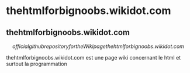 # thehtmlforbignoobs.wikidot.com

## thehtmlforbignoobs.wikidot.com

$$ official github repository for the Wiki page thehtmlforbignoobs.wikidot.com $$

thehtmlforbignoobs.wikidot.com est une page wiki concernant le html et surtout la programmation
